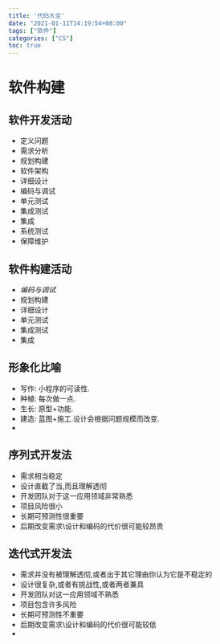 ```yaml
---
title: '代码大全'
date: "2021-01-11T14:19:54+08:00"
tags: ["软件"]
categories: ["CS"]
toc: true
---
```


# 软件构建
## 软件开发活动
* 定义问题
* 需求分析
* 规划构建
* 软件架构
* 详细设计
* 编码与调试
* 单元测试
* 集成测试
* 集成
* 系统测试
* 保障维护

## 软件构建活动
* _编码与调试_
* 规划构建
* 详细设计
* 单元测试
* 集成测试
* 集成

## 形象化比喻
* 写作: 小程序的可读性.
* 种植: 每次做一点.
* 生长: 原型+功能.
* 建造: 蓝图+施工.设计会根据问题规模而改变.
* 

## 序列式开发法
* 需求相当稳定
* 设计直截了当,而且理解透彻
* 开发团队对于这一应用领域非常熟悉
* 项目风险很小
* 长期可预测性很重要
* 后期改变需求\设计和编码的代价很可能较昂贵

## 迭代式开发法
* 需求并没有被理解透彻,或者出于其它理由你认为它是不稳定的
* 设计很复杂,或者有挑战性,或者两者兼具
* 开发团队对这一应用领域不熟悉
* 项目包含许多风险
* 长期可预测性不重要
* 后期改变需求\设计和编码的代价很可能较低
* 





